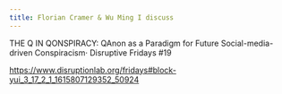 ```yaml
---
title: Florian Cramer & Wu Ming I discuss
---
```

THE Q IN QONSPIRACY: QAnon as a Paradigm for Future Social-media-driven Conspiracism· Disruptive Fridays #19 

https://www.disruptionlab.org/fridays#block-yui_3_17_2_1_1615807129352_50924
